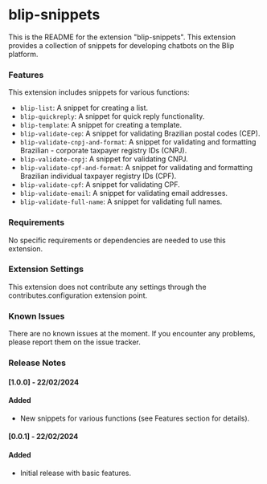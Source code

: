 # blip-snippets
This is the README for the extension "blip-snippets". This extension provides a collection of snippets for developing chatbots on the Blip platform.

### Features
This extension includes snippets for various functions:

- ```blip-list```: A snippet for creating a list.
- ```blip-quickreply```: A snippet for quick reply functionality.
- ```blip-template```: A snippet for creating a template.
- ```blip-validate-cep```: A snippet for validating Brazilian postal codes (CEP).
- ```blip-validate-cnpj-and-format```: A snippet for validating and formatting Brazilian - corporate taxpayer registry IDs (CNPJ).
- ```blip-validate-cnpj```: A snippet for validating CNPJ.
- ```blip-validate-cpf-and-format```: A snippet for validating and formatting Brazilian individual taxpayer registry IDs (CPF).
- ```blip-validate-cpf```: A snippet for validating CPF.
- ```blip-validate-email```: A snippet for validating email addresses.
- ```blip-validate-full-name```: A snippet for validating full names.

### Requirements
No specific requirements or dependencies are needed to use this extension.

### Extension Settings

This extension does not contribute any settings through the contributes.configuration extension point.

### Known Issues

There are no known issues at the moment. If you encounter any problems, please report them on the issue tracker.

### Release Notes
#### [1.0.0] - 22/02/2024
#### Added

- New snippets for various functions (see Features section for details).

#### [0.0.1] - 22/02/2024
#### Added
 - Initial release with basic features.
